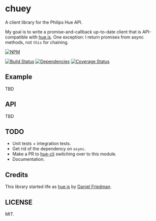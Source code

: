 # chuey

A client library for the Philips Hue API.

My goal is to write a promise-and-callback up-to-date client that is API-compatible with [hue.js](https://github.com/thatguydan/hue.js). One exception: I return promises from async methods, not `this` for chaining. 

[![NPM](https://nodei.co/npm/chuey.png)](https://nodei.co/npm/chuey/)

[![Build Status](https://secure.travis-ci.org/ceejbot/chuey.png)](http://travis-ci.org/ceejbot/chuey)
[![Dependencies](https://david-dm.org/ceejbot/chuey.png)](https://david-dm.org/ceejbot/chuey)
[![Coverage Status](https://coveralls.io/repos/ceejbot/chuey/badge.png)](https://coveralls.io/r/ceejbot/chuey)

## Example

TBD

## API

TBD

## TODO

- Unit tests + integration tests.
- Get rid of the dependency on `async`.
- Make a PR to [hue-cli](https://github.com/bahamas10/hue-cli) switching over to this module.
- Documentation.

## Credits

This library started life as [hue.js](https://github.com/thatguydan/hue.js) by [Daniel Friedman](https://github.com/thatguydan).

## LICENSE

MIT.
